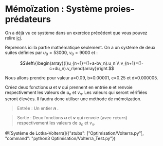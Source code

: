 # Mémoïzation : Système proies-prédateurs

On a déjà vu ce système dans un exercice précédent que vous pouvez relire [ici](https://tech.io/playgrounds/17176/recueil-dexercices-pour-apprendre-python-au-lycee/systeme-proie-predateur).

Reprenons ici la partie mathématique seulement. On a un système de deux suites définies par $`u_0=53000`$, $`v_0=9000`$ et :
```math
\left\{\begin{array}{l}u_{n+1}=(1+a-bv_n).u_n \\ v_{n+1}=(1-c+du_n).v_n\end{array}\right.
```
Nous allons prendre pour valeur a=0.09, b=0.00001, c=0.25 et d=0.000005.

Créez deux fonctions ***u*** et ***v*** qui prennent en entrée ***n*** et renvoie respectivement les valeurs de $`u_n`$ et $`v_n`$. Les valeurs qui seront vérifiées seront élevées. Il faudra donc utiliser une méthode de mémoïzation.

> Entrée : Un entier ***n*** .

> Sortie : Deux fonctions ***u*** et ***v*** qui renvoie (avec `return`) respectivement les valeurs de $`u_n`$ et $`v_n`$.

@[Système de Lotka-Volterra]({"stubs": ["Optimisation/Volterra.py"], "command": "python3 Optimisation/Volterra_Test.py"})
